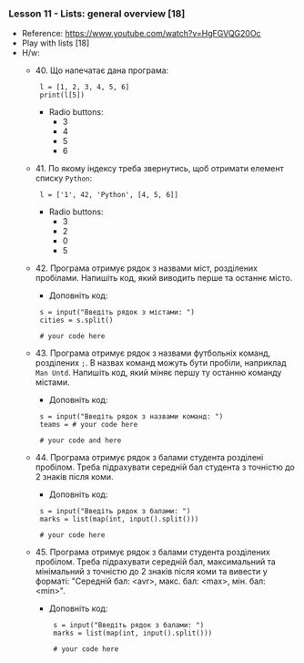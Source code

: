 ### Lesson 11 - Lists: general overview [18]
- Reference: https://www.youtube.com/watch?v=HgFGVQG20Oc
- Play with lists [18]
- H/w:
  - 40\. Що напечатає дана програма:
     ```
      l = [1, 2, 3, 4, 5, 6]
      print(l[5])
      ```
    - Radio buttons:
      - 3
      - 4
      - 5
      - 6
  - 41\. По якому індексу треба звернутись, щоб отримати елемент  списку `Python`:
     ```
      l = ['1', 42, 'Python', [4, 5, 6]]
    ```
    - Radio buttons:
      - 3
      - 2
      - 0
      - 5
  - 42\. Програма отримує рядок з назвами міст, розділених пробілами. Напишіть код, який виводить перше та останнє місто.
     - Доповніть код:
      ```
       s = input("Введіть рядок з містами: ")
       cities = s.split()
   
       # your code here
       ```
  - 43\. Програма отримує рядок з назвами футбольніх команд, розділених `;`. В назвах команд можуть бути пробіли, наприклад `Man Untd`. Напишіть код, який міняє першу ту останню команду містами.
     - Доповніть код:
      ```
       s = input("Введіть рядок з назвами команд: ")
       teams = # your code here
   
       # your code and here
       ```
    
  - 44\. Програма отримує рядок з балами студента розділені пробілом. Треба підрахувати середній бал студента з точністю до 2 знаків після коми.
     - Доповніть код:
      ```
       s = input("Введіть рядок з балами: ")
       marks = list(map(int, input().split()))
   
       # your code here
       ```
  - 45\. Програма отримує рядок з балами студента розділених пробілом. Треба підрахувати середній бал, максимальний та мінімальний з точністю до 2 знаків після коми та вивести у форматі: "Середній бал: \<avr\>, макс. бал: \<max\>, мін. бал: \<min\>".
    - Доповніть код:
      ```
       s = input("Введіть рядок з балами: ")
       marks = list(map(int, input().split()))
   
       # your code here
       ```